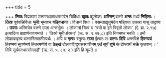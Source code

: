 +++
title = 5

+++
**तिस्रः** त्रिप्रकारा उत्तममध्यमाधमभावेन त्रिविधाः **द्यावः** द्युलोकाः **अस्मिन्** वरुणे **अन्तः** मध्ये **निहिताः** । **तिस्रः** पूर्ववत्त्रिविधाः **भूमीः** भूम्यश्च **षड्विधानाः**। विधानं विधा । वसन्ताद्यृतुभेदेन षड्विधाः प्रकारा यासु तादृश्यः । **उपराः** अस्मिन्नेव वरुणे उप्ता अन्तर्भूताः । लोकानां त्रित्वं च ‘त्रयो वा इमे त्रिवृतो लोकाः' (ऐ. ब्रा. २.१७) इत्यादिना ब्राह्मणेनावगम्यते । ‘तिस्रो भूमीर्धारयन्' (ऋ. सं. २.२७,८) इति निगमश्च भवति । इमौ लोकावावृत्य वरुणस्तिष्ठतीत्यर्थः । अपि च **गृत्सः** स्तुत्यः **राजा** ईश्वरः सः **वरुणः** **दिवि** अन्तरिक्षे **हिरण्ययं** हिरण्मयं सुवर्णमयं हितरमणीयं वा **प्रेङ्खं** दोलावद्दिग्द्वयसंस्पर्शिनम् **एतं** सूर्यं **शुभे** **कं** दीप्त्यर्थं **चक्रे** कृतवान् ।  ‘ दिवि सूर्यमदधात्सोममद्रौ' (ऋ. सं. ५. ८५. २ ) इति हि श्रूयते ॥